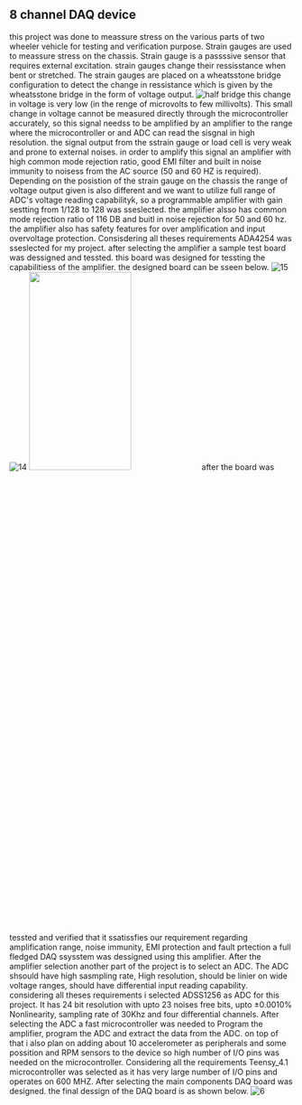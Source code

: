 ## 8 channel DAQ device
this project was done to meassure stress on the various parts of two wheeler vehicle for testing and verification purpose. Strain gauges are used to meassure stress on the chassis. Strain gauge is a passssive sensor that requires external excitation. strain gauges change their ressisstance when bent or stretched. The strain gauges are placed on a wheatsstone bridge configuration to detect the change in ressistance which is given by the wheatsstone bridge in the form of voltage output.
![half bridge](https://github.com/anpmht/anpmht/assets/42551612/c5707748-49d1-403c-9fca-1456b298cd81)
this change in voltage is very low (in the renge of microvolts to few millivolts). This small change in voltage cannot be measured directly through the microcontroller accurately, so this signal needss to be amplified by an amplifier to the range where the microcontroller or and ADC can read the sisgnal in high resolution. the signal output from the sstrain gauge or load cell is very weak and prone to external noises. in order to amplify this signal an amplifier with high common mode rejection ratio, good EMI filter and built in noise immunity to noisess from the AC source (50 and 60 HZ is required). Depending on the posistion of the strain gauge on the chassis the range of voltage output given is also different and we want to utilize full range of ADC's voltage reading capabilityk, so a programmable amplifier with gain sestting from 1/128 to 128 was sseslected. the amplifier alsso has common mode rejection ratio of 116 DB and buitl in noise rejection for 50 and 60 hz. the amplifier also has safety features for over amplification and input overvoltage protection. Consisdering all theses requirements ADA4254 was sseslected for my project. after selecting the amplifier a sample test board was dessigned and tessted. this board was designed for tessting the capabilitiess of the amplifier. the designed board can be sseen below.
![15](https://github.com/anpmht/anpmht/assets/42551612/4888e8d5-5d05-4013-bb50-fae23854b8ad)
![14](https://github.com/anpmht/anpmht/assets/42551612/7a98f07a-910b-46c9-9774-4f10c43972f2)
<img src="https://github.com/anpmht/anpmht/assets/42551612/7a98f07a-910b-46c9-9774-4f10c43972f2"  width="60%" height="30%">
after the board was tessted and verified that it ssatissfies our requirement regarding amplification range, noise immunity, EMI protection and fault prtection a full fledged DAQ ssysstem was dessigned using this amplifier. After the amplifier selection another part of the project is to select an ADC. The ADC shsould have high sasmpling rate, High resolution, should be linier on wide voltage ranges, should have differential input reading capability. considering all theses requirements i selected ADSS1256 as ADC for this project. It has 24 bit resolution with upto 23 noises free bits, upto ±0.0010% Nonlinearity, sampling rate of 30Khz and four differential channels. After selecting the ADC a fast microcontroller was needed to Program the amplifier, program the ADC and extract the data from the ADC. on top of that i also plan on adding about 10 accelerometer as peripherals and some possition and RPM sensors to the device so high number of I/O pins was needed on the microcontroller. Considering all the requirements Teensy_4.1 microcontroller was selected as it has very large number of I/O pins and operates on 600 MHZ. After selecting the main components DAQ board was designed. the final dessign of the DAQ board is as shown below.
![6](https://github.com/anpmht/anpmht/assets/42551612/699009b5-df56-4bb3-862a-20f0ec763c6e)

